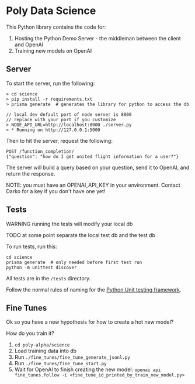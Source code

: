 # Poly Data Science

This Python library contains the code for:

1. Hosting the Python Demo Server - the middleman between the client and OpenAI
2. Training new models on OpenAI

## Server

To start the server, run the following:

```
> cd science
> pip install -r requirements.txt
> prisma generate  # generates the library for python to access the db

// local dev default port of node server is 8000
// replace with your port if you customize
> NODE_API_URL=http://localhost:8000 ./server.py
< * Running on http://127.0.0.1:5000
```

Then to hit the server, request the following:

```
POST /function_completion/
{"question": "how do I get united flight information for a user?"}
```

The server will build a query based on your question, send it to OpenAI, and return the response.

NOTE: you must have an OPENAI_API_KEY in your environment. Contact Darko for a key if you don't have one yet!

## Tests

WARNING running the tests will modify your local db

TODO at some point separate the local test db and the test db

To run tests, run this:

```
cd science
prisma generate  # only needed before first test run
python -m unittest discover
```

All tests are in the `/tests` directory.

Follow the normal rules of naming for the [Python Unit testing framework](https://docs.python.org/3/library/unittest.html).


## Fine Tunes

Ok so you have a new hypothesis for how to create a hot new model?

How do you train it?

1. `cd poly-alpha/science`
2. Load training data into db
4. Run `./fine_tunes/fine_tune_generate_jsonl.py`
4. Run `./fine_tunes/fine_tune_start.py`
5. Wait for OpenAI to finish creating the new model:
`openai api fine_tunes.follow -i <fine_tune_id_printed_by_train_new_model.py>`